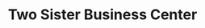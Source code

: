 ---
title: "Two Sister Business Center"
url: /zwedru/two-sister-business-center/
shop: Lebensmittel
---